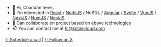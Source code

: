 - 👋 Hi, Chandan here..
- 👀 I'm interested in [React](https://react.dev/) / [NodeJS](https://nodejs.org/en) / NoSQL / [Angular](https://angular.dev/) / [Svelte](https://svelte.dev/) / [VueJS](https://vuejs.org/) / [NextJS](https://nextjs.org/) / [NuxtJS](https://nuxt.com/) / [NestJS](https://nestjs.com/)
- 💞️ Can collaborate on project based on above technologies
- 📫 You can contact me at hi@kotakcloud.com

<!---
kotakcloud/kotakcloud is a ✨ special ✨ repository because its `README.md` (this file) appears on your GitHub profile.
You can click the Preview link to take a look at your changes.
--->



<a href="https://calendly.com/kotakcloud/30min">
✨ Schedule a call</a>
|
<a href="https://twitter.com/kotakcloud?ref_src=twsrc%5Etfw" class="twitter-follow-button" data-show-count="false">✨ Follow on X</a>
